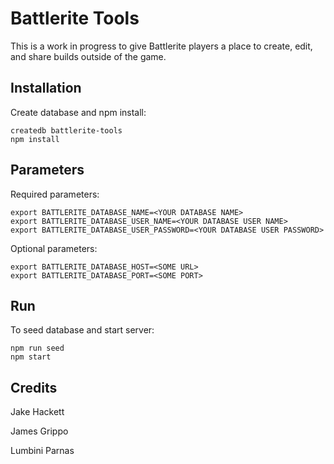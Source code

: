 # Battlerite Tools

This is a work in progress to give Battlerite players a place to create, edit, and share builds outside of the game.

## Installation

Create database and npm install:
```
createdb battlerite-tools
npm install
```

## Parameters
Required parameters:
```
export BATTLERITE_DATABASE_NAME=<YOUR DATABASE NAME>
export BATTLERITE_DATABASE_USER_NAME=<YOUR DATABASE USER NAME>
export BATTLERITE_DATABASE_USER_PASSWORD=<YOUR DATABASE USER PASSWORD>
```

Optional parameters:
```
export BATTLERITE_DATABASE_HOST=<SOME URL>
export BATTLERITE_DATABASE_PORT=<SOME PORT>
```

## Run

To seed database and start server:
```
npm run seed
npm start
```

## Credits

Jake Hackett

James Grippo

Lumbini Parnas